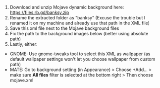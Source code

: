 1) Download and unzip Mojave dynamic background here: https://files.rb.gd/banksy.zip 
2) Rename the extracted folder as "banksy" (Excuse the trouble but I renamed it on my machine and already use that path in the XML file)
3) Save this xml file next to the Mojave background files
4) Fix the path to the background images below (better using absolute path)
5) Lastly, either: 
  - GNOME: Use gnome-tweaks tool to select this XML as wallpaper (as default wallpaper settings won't let you choose wallpaper from custom path)
  - MATE: Go to background setting (in Appearance) > Choose +Add... > make sure **All files** filter is selected at the bottom right > Then choose mojave.xml